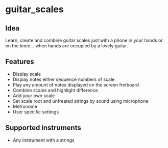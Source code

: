 # guitar_scales

## Idea
Learn, create and combine guitar scales just with a phone in your hands or on the knee... when hands are occupied by a lovely guitar. 

## Features
* Display scale
* Display notes either sequence numbers of scale
* Play any amount of notes displayed on the screen fretboard
* Combine scales and highlight difference
* Add your own scale
* Set scale root and unfreated strings by sound using microphone
* Metronome
* User specific settings

## Supported instruments
* Any instrument with a strings
